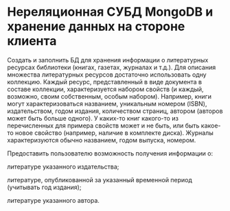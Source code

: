 # Нереляционная СУБД MongoDB и хранение данных на стороне клиента

Создать и заполнить БД для хранения информации о литературных ресурсах библиотеки (книгах, газетах, журналах и т.д.). Для описания множества литературных ресурсов достаточно использовать одну коллекцию. Каждый ресурс, представленный в виде документа в составе коллекции, характеризуется набором свойств (и каждый, возможно, своим собственным, особым набором). Например, книги могут характеризоваться названием, уникальным номером (ISBN), издательством, годом издания, количеством страниц, автором (авторов может быть больше одного). У каких-то книг какого-то из перечисленных для примера свойств может и не быть, или быть какое-то новое свойство (например, наличие в комплекте диска). Журналы характеризуются обычно названием, годом выпуска, номером.

Предоставить пользователю возможность получения информации о:

литературе указанного издательства;

литературе, опубликованной за указанный временной период (учитывать год издания);

литературе указанного автора.
